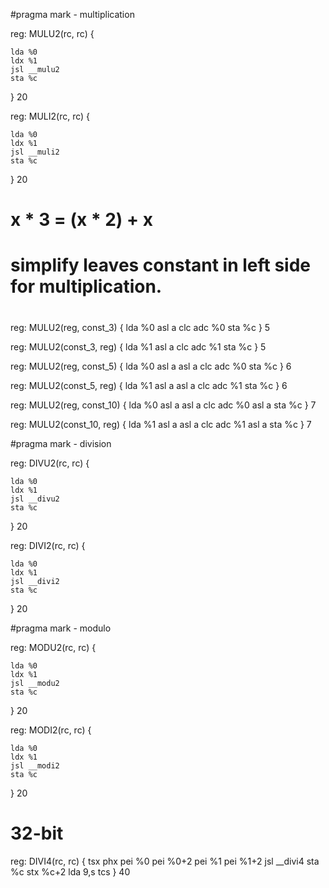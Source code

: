 #pragma mark - multiplication

reg: MULU2(rc, rc) {

    lda %0
    ldx %1
    jsl __mulu2
    sta %c
} 20


reg: MULI2(rc, rc) {

    lda %0
    ldx %1
    jsl __muli2
    sta %c
} 20


# x * 3 = (x * 2) + x
#
# simplify leaves constant in left side for multiplication.
#
reg: MULU2(reg, const_3) {
    lda %0
    asl a
    clc
    adc %0
    sta %c
} 5

reg: MULU2(const_3, reg) {
    lda %1
    asl a
    clc
    adc %1
    sta %c
} 5

reg: MULU2(reg, const_5) {
    lda %0
    asl a
    asl a
    clc
    adc %0
    sta %c
} 6

reg: MULU2(const_5, reg) {
    lda %1
    asl a
    asl a
    clc
    adc %1
    sta %c
} 6

reg: MULU2(reg, const_10) {
    lda %0
    asl a
    asl a
    clc
    adc %0
    asl a
    sta %c
} 7

reg: MULU2(const_10, reg) {
    lda %1
    asl a
    asl a
    clc
    adc %1
    asl a
    sta %c
} 7

#pragma mark - division

reg: DIVU2(rc, rc) {

    lda %0
    ldx %1
    jsl __divu2
    sta %c
} 20

reg: DIVI2(rc, rc) {

    lda %0
    ldx %1
    jsl __divi2
    sta %c
} 20

#pragma mark - modulo

reg: MODU2(rc, rc) {

    lda %0
    ldx %1
    jsl __modu2
    sta %c
} 20

reg: MODI2(rc, rc) {

    lda %0
    ldx %1
    jsl __modi2
    sta %c
} 20




# 32-bit

reg: DIVI4(rc, rc) {
    tsx
    phx
    pei %0
    pei %0+2
    pei %1
    pei %1+2
    jsl __divi4
    sta %c
    stx %c+2
    lda 9,s
    tcs
} 40
